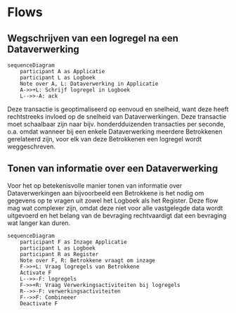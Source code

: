# Flows


## Wegschrijven van een logregel na een Dataverwerking

```mermaid
sequenceDiagram
    participant A as Applicatie
    participant L as Logboek
    Note over A, L: Dataverwerking in Applicatie
    A->>+L: Schrijf logregel in Logboek
    L-->>-A: ack
```

Deze transactie is geoptimaliseerd op eenvoud en snelheid, want deze heeft rechtstreeks invloed op de snelheid van Dataverwerkingen. Deze transactie moet schaalbaar zijn naar bijv. honderdduizenden transacties per seconde, o.a. omdat wanneer bij een enkele Dataverwerking meerdere Betrokkenen gerelateerd zijn, voor elk van deze Betrokkenen een logregel wordt weggeschreven.


## Tonen van informatie over een Dataverwerking

Voor het op betekenisvolle manier tonen van informatie over Dataverwerkingen aan bijvoorbeeld een Betrokkene is het nodig om gegevens op te vragen uit zowel het Logboek als het Register. Deze flow mag wat complexer zijn, omdat deze niet voor alle vastgelegde data wordt uitgevoerd en het belang van de bevraging rechtvaardigt dat een bevraging wat langer kan duren.

```mermaid
sequenceDiagram
    participant F as Inzage Applicatie
    participant L as Logboek
    participant R as Register
    Note over F, R: Betrokkene vraagt om inzage
    F->>+L: Vraag logregels van Betrokkene
    Activate F
    L-->>-F: logregels
    F->>+R: Vraag Verwerkingsactiviteiten bij logregels
    R-->>-F: verwerkingsactiviteiten
    F-->>F: Combineeer
    Deactivate F
```

